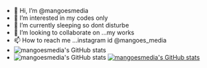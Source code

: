 - 👋 Hi, I’m @mangoesmedia
- 👀 I’m interested in my codes only
- 🌱 I’m currently sleeping so dont disturbe
- 💞️ I’m looking to collaborate on ...my works 
- 📫 How to reach me ...instagram id @mangoes_media
- ![mangoesmedia's GitHub stats](https://github-readme-stats.vercel.app/api?username=mangoesmedia&show_icons=true&theme=tokyonight)
- ![mangoesmedia's GitHub stats](https://github-readme-stats.vercel.app/api?username=mangoesmedia&show_icons=true)
[![mangoesmedia's GitHub stats](https://github-readme-stats.vercel.app/api?username=mangoesmedia)](https://github.com/mangoesmedia/github-readme-stats)

<!---
mangoesmedia/mangoesmedia is a ✨ special ✨ repository because its `README.md` (this file) appears on your GitHub profile.
You can click the Preview link to take a look at your changes.
--->
